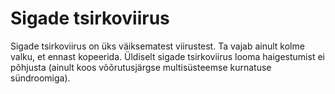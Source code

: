 # Sigade tsirkoviirus

Sigade tsirkoviirus on üks väiksematest viirustest. Ta vajab ainult kolme valku,
et ennast kopeerida. Üldiselt sigade tsirkoviirus looma haigestumist ei põhjusta
(ainult koos võõrutusjärgse multisüsteemse kurnatuse sündroomiga).
